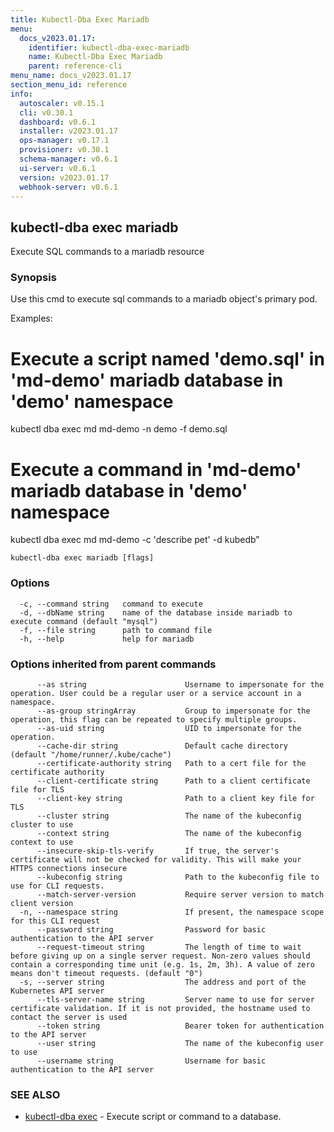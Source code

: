 ```yaml
---
title: Kubectl-Dba Exec Mariadb
menu:
  docs_v2023.01.17:
    identifier: kubectl-dba-exec-mariadb
    name: Kubectl-Dba Exec Mariadb
    parent: reference-cli
menu_name: docs_v2023.01.17
section_menu_id: reference
info:
  autoscaler: v0.15.1
  cli: v0.30.1
  dashboard: v0.6.1
  installer: v2023.01.17
  ops-manager: v0.17.1
  provisioner: v0.30.1
  schema-manager: v0.6.1
  ui-server: v0.6.1
  version: v2023.01.17
  webhook-server: v0.6.1
---
```


## kubectl-dba exec mariadb

Execute SQL commands to a mariadb resource

### Synopsis

Use this cmd to execute sql commands to a mariadb object's primary pod.

Examples:
  # Execute a script named 'demo.sql' in 'md-demo' mariadb database in 'demo' namespace
  kubectl dba exec md md-demo -n demo -f demo.sql

  # Execute a command in 'md-demo' mariadb database in 'demo' namespace
  kubectl dba exec md md-demo -c 'describe pet' -d kubedb"
				

```
kubectl-dba exec mariadb [flags]
```

### Options

```
  -c, --command string   command to execute
  -d, --dbName string    name of the database inside mariadb to execute command (default "mysql")
  -f, --file string      path to command file
  -h, --help             help for mariadb
```

### Options inherited from parent commands

```
      --as string                      Username to impersonate for the operation. User could be a regular user or a service account in a namespace.
      --as-group stringArray           Group to impersonate for the operation, this flag can be repeated to specify multiple groups.
      --as-uid string                  UID to impersonate for the operation.
      --cache-dir string               Default cache directory (default "/home/runner/.kube/cache")
      --certificate-authority string   Path to a cert file for the certificate authority
      --client-certificate string      Path to a client certificate file for TLS
      --client-key string              Path to a client key file for TLS
      --cluster string                 The name of the kubeconfig cluster to use
      --context string                 The name of the kubeconfig context to use
      --insecure-skip-tls-verify       If true, the server's certificate will not be checked for validity. This will make your HTTPS connections insecure
      --kubeconfig string              Path to the kubeconfig file to use for CLI requests.
      --match-server-version           Require server version to match client version
  -n, --namespace string               If present, the namespace scope for this CLI request
      --password string                Password for basic authentication to the API server
      --request-timeout string         The length of time to wait before giving up on a single server request. Non-zero values should contain a corresponding time unit (e.g. 1s, 2m, 3h). A value of zero means don't timeout requests. (default "0")
  -s, --server string                  The address and port of the Kubernetes API server
      --tls-server-name string         Server name to use for server certificate validation. If it is not provided, the hostname used to contact the server is used
      --token string                   Bearer token for authentication to the API server
      --user string                    The name of the kubeconfig user to use
      --username string                Username for basic authentication to the API server
```

### SEE ALSO

* [kubectl-dba exec](/docs/v2023.01.17/reference/cli/kubectl-dba_exec)	 - Execute script or command to a database.


